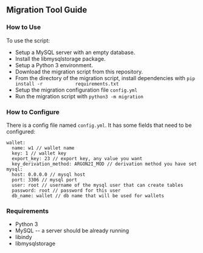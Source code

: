 ## Migration Tool Guide

### How to Use
To use the script:
* Setup a MySQL server with an empty database.
* Install the libmysqlstorage package.
* Setup a Python 3 environment.
* Download the migration script from this repository.
* From the directory of the migration script, install dependencies with `pip install -r            requirements.txt`
* Setup the migration configuration file `config.yml`
* Run the migration script with `python3 -m migration`


### How to Configure

There is a config file named `config.yml`. It has some fields that need to be configured:
```
wallet:
  name: w1 // wallet name
  key: 1 // wallet key
  export_key: 23 // export key, any value you want
  key_derivation_method: ARGON2I_MOD // derivation method you have set
mysql:
  host: 0.0.0.0 // mysql host
  port: 3306 // mysql port
  user: root // username of the mysql user that can create tables
  password: root // password for this user
  db_name: wallet // db name that will be used for wallets
```


### Requirements

* Python 3
* MySQL -- a server should be already running
* libindy
* libmysqlstorage
